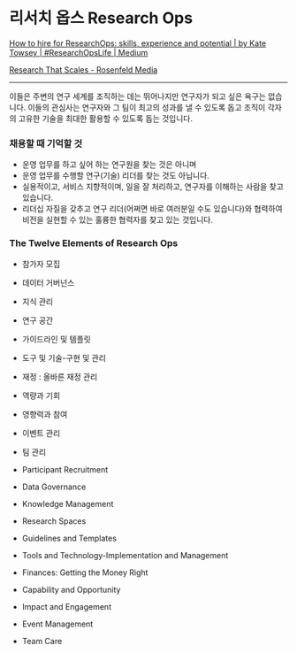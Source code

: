 # 리서치 옵스 Research Ops

[How to hire for ResearchOps: skills, experience and potential | by Kate Towsey | #ResearchOpsLife | Medium](https://medium.com/researchopslife/how-to-hire-for-researchops-skills-experience-and-potential-406881202011)

[Research That Scales - Rosenfeld Media](https://rosenfeldmedia.com/books/research-at-scale/)

- - -

이들은 주변의 연구 세계를 조직하는 데는 뛰어나지만 연구자가 되고 싶은 욕구는 없습니다. 이들의 관심사는 연구자와 그 팀이 최고의 성과를 낼 수 있도록 돕고 조직이 각자의 고유한 기술을 최대한 활용할 수 있도록 돕는 것입니다.

### 채용할 때 기억할 것
* 운영 업무를 하고 싶어 하는 연구원을 찾는 것은 아니며 
* 운영 업무를 수행할 연구(기술) 리더를 찾는 것도 아닙니다. 
* 실용적이고, 서비스 지향적이며, 일을 잘 처리하고, 연구자를 이해하는 사람을 찾고 있습니다. 
* 리더십 자질을 갖추고 연구 리더(어쩌면 바로 여러분일 수도 있습니다)와 협력하여 비전을 실현할 수 있는 훌륭한 협력자를 찾고 있는 것입니다.


### The Twelve Elements of Research Ops

* 참가자 모집
* 데이터 거버넌스
* 지식 관리
* 연구 공간
* 가이드라인 및 템플릿
* 도구 및 기술-구현 및 관리
* 재정 : 올바른 재정 관리
* 역량과 기회
* 영향력과 참여
* 이벤트 관리
* 팀 관리



* Participant Recruitment
* Data Governance
* Knowledge Management
* Research Spaces
* Guidelines and Templates
* Tools and Technology-Implementation and Management
* Finances: Getting the Money Right
* Capability and Opportunity
* Impact and Engagement
* Event Management
* Team Care


